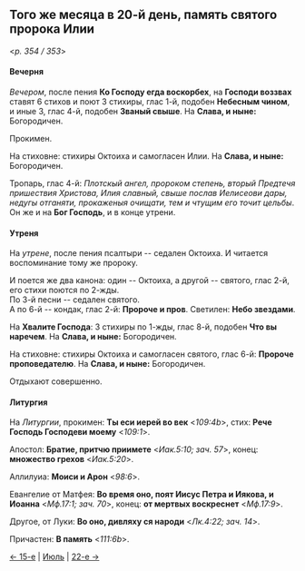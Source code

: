 
## Того же месяца в 20-й день, память святого пророка Илии

<*p. 354 / 353*>

#### Вечерня

*Вечером*, после пения **Ко Господу егда воскорбех**, на **Господи воззвах** ставят 6 стихов и поют 
3 стихиры, глас 1-й, подобен **Небесным чином**, и иные 3, глас 4-й, подобен **Званый свыше**. 
На **Слава, и ныне:** Богородичен.  

Прокимен. 

На стиховне: стихиры Октоиха и самогласен Илии. На **Слава, и ныне:** Богородичен. 

Тропарь, глас 4-й: *Плотскый ангел, пророком степень, вторый Предтечя пришествия Христова, Илия славный, 
свыше послав Иелисеови дары, недугы отганяти, прокаженыя очищати, тем и чтущим его точит цельбы*. 
Он же и на **Бог Господь**, и в конце утрени.   

#### Утреня

На *утрене*, после пения псалтыри -- седален Октоиха. 
И читается воспоминание тому же пророку.

И поется же два канона: один -- Октоиха, а другой -- святого, глас 2-й, его стихи поются по 2-жды.   
По 3-й песни -- седален святого.  
А по 6-й -- кондак, глас 2-й: **Пророче и пров**. 
Светилен: **Небо звездами**. 

На **Хвалите Господа**: 3 стихиры по 1-жды, глас 8-й, подобен **Что вы наречем**. 
На **Слава, и ныне:** Богородичен.

На стиховне: стихиры Октоиха и самогласен святого, глас 6-й: **Пророче проповедателю**. 
На **Слава, и ныне:** Богородичен.  

Отдыхают совершенно. 

#### Литургия

На *Литургии*, прокимен: **Ты еси иерей во век** <*109:4b*>, стих: **Рече Господь Господеви моему** <*109:1*>. 

Апостол: **Братие, притчю приимете** <*Иак.5:10; зач. 57*>, конец: **множество грехов** <*Иак.5:20*>. 

Аллилуиа: **Моиси и Арон** <*98:6*>. 

Евангелие от Матфея: **Во время оно, поят Иисус Петра и Иякова, и Иоанна** <*Мф.17:1; зач. 70*>, 
конец: **от мертвых воскреснет** <*Мф.17:9*>. 

Другое, от Луки: **Во оно, дивляху ся народи** <*Лк.4:22; зач. 14*>. 

Причастен: **В память** <*111:6b*>. 

[← 15-е](07_15_AST.ru.md) | [Июль](README.md#20-й) | [22-е →](07_22_AST.ru.md)
